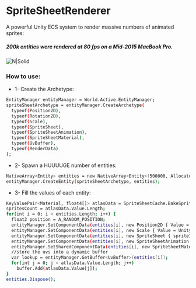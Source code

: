 # SpriteSheetRenderer
A powerful Unity ECS system to render massive numbers of animated sprites:
##### 200k entities were rendered at 80 fps on a Mid-2015 MacBook Pro.
![N|Solid](https://i.imgur.com/Jqh9FQs.png)
### How to use:
* 1- Create the Archetype:

```sh
EntityManager entityManager = World.Active.EntityManager;
spriteSheetArchetype = entityManager.CreateArchetype(
  typeof(Position2D),
  typeof(Rotation2D),
  typeof(Scale),
  typeof(SpriteSheet),
  typeof(SpriteSheetAnimation),
  typeof(SpriteSheetMaterial),
  typeof(UvBuffer),
  typeof(RenderData)
);
```

* 2- Spawn a HUUUUGE number of entities:

```sh
NativeArray<Entity> entities = new NativeArray<Entity>(500000, Allocator.Temp);
entityManager.CreateEntity(spriteSheetArchetype, entities);
```

* 3- Fill the values of each entity:

```sh
KeyValuePair<Material, float4[]> atlasData = SpriteSheetCache.BakeSprites(sprites);
spritesCount = atlasData.Value.Length;
for(int i = 0; i < entities.Length; i++) {
  float2 position = A_RANDOM_POSITION;
  entityManager.SetComponentData(entities[i], new Position2D { Value = position });
  entityManager.SetComponentData(entities[i], new Scale { Value = UnityEngine.Random.Range(0.1f, 1f) });
  entityManager.SetComponentData(entities[i], new SpriteSheet { spriteIndex = UnityEngine.Random.Range(0, spritesCount), maxSprites = spritesCount });
  entityManager.SetComponentData(entities[i], new SpriteSheetAnimation { play = true, repetition = SpriteSheetAnimation.RepetitionType.Loop, samples = 10 });
  entityManager.SetSharedComponentData(entities[i], new SpriteSheetMaterial { material = atlasData.Key });
  //store the uvs into a dynamic buffer
  var lookup = entityManager.GetBuffer<UvBuffer>(entities[i]);
  for(int j = 0; j < atlasData.Value.Length; j++)
  	buffer.Add(atlasData.Value[j]);
}
entities.Dispose();
```
